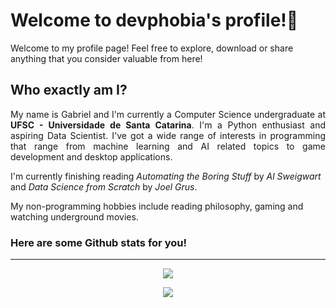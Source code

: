 # Welcome to devphobia's profile!👹
Welcome to my profile page! Feel free to explore, download or share anything that you consider valuable from here!
## Who exactly am I?
<p align="justify">
    My name is Gabriel and I'm currently a Computer Science undergraduate at <b>UFSC - Universidade de Santa Catarina</b>. 
    I'm a Python enthusiast and aspiring Data Scientist. I've got a wide range of interests in programming that range 
    from machine learning and AI related topics to game development and desktop applications.
</p>

I'm currently finishing reading _Automating the Boring Stuff_ by _Al Sweigwart_ and _Data Science from Scratch_ by _Joel Grus_.

My non-programming hobbies include reading philosophy, gaming and watching underground movies.

### Here are some Github stats for you!
---

<p align="center">
    <img src="https://github-readme-stats.vercel.app/api?username=devphobia&count_private=true&theme=dracula" align="center">
</p>

<p align="center">
    <img src="https://github-readme-stats.vercel.app/api/top-langs/?username=devphobia&layout=compact&theme=dracula" align="center">
</p>
